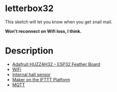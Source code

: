 # letterbox32
This sketch will let you know when you get snail mail.

**Won't reconnect on Wifi loss, I think.**

# Description
* [Adafruit HUZZAH32 – ESP32 Feather Board](https://www.adafruit.com/product/3405)
* [WiFi](https://github.com/espressif/arduino-esp32/tree/master/libraries/WiFi/src)
* [Internal hall sensor](https://github.com/espressif/arduino-esp32/tree/master/cores/esp32)
* [Maker on the IFTTT Platform](https://platform.ifttt.com/maker/)
* [MQTT](http://mqtt.org/)
